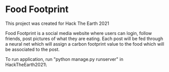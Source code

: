 # Food Footprint

This project was created for Hack The Earth 2021

Food Footprint is a social media website where users can login, follow friends, post pictures of what they are eating.
Each post will be fed through a neural net which will assign a carbon footprint value to the food which will be associated to the post.

To run application, run "python manage.py runserver" in HackTheEarth2021\
